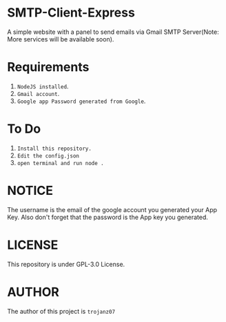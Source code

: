 # SMTP-Client-Express
A simple website with a panel to send emails via Gmail SMTP Server(Note: More services will be available soon).


# Requirements

1. `NodeJS installed`.
2. `Gmail account`.
3. `Google app Password generated from Google`.

# To Do

1. `Install this repository.`
2. `Edit the config.json`
3. `open terminal and run node .`

# NOTICE

The username is the email of the google account you generated your App Key. Also don't forget that the password is the App key you generated.

# LICENSE

This repository is under GPL-3.0 License.

# AUTHOR

The author of this project is `trojanz07`

